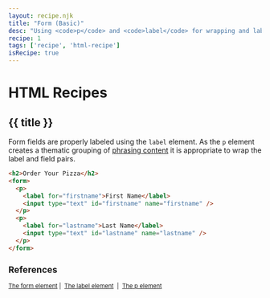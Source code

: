 ```yaml
---
layout: recipe.njk
title: "Form (Basic)"
desc: "Using <code>p</code> and <code>label</code> for wrapping and labeling form inputs."
recipe: 1
tags: ['recipe', 'html-recipe']
isRecipe: true
---
```

# HTML Recipes

## {{ title }}

Form fields are properly labeled using the ```label``` element. As the ```p``` element creates a thematic grouping of <a href="https://html.spec.whatwg.org/multipage/dom.html#phrasing-content-2">phrasing content</a> it is appropriate to wrap the label and field pairs.

```html
<h2>Order Your Pizza</h2>
<form>
  <p>
    <label for="firstname">First Name</label>
    <input type="text" id="firstname" name="firstname" />
  </p>
  <p>
    <label for="lastname">Last Name</label>
    <input type="text" id="lastname" name="lastname" />
  </p>
</form>
```

<small>
    <h2>References</h2>
    <a href="https://html.spec.whatwg.org/multipage/forms.html#the-form-element">The form element</a>&nbsp;|&nbsp;
    <a href="https://html.spec.whatwg.org/multipage/forms.html#the-label-element">The label element</a>
    &nbsp;|&nbsp;
    <a href="https://html.spec.whatwg.org/multipage/grouping-content.html#the-p-element">The p element</a>
</small>